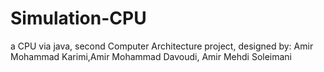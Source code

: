 # Simulation-CPU
a CPU via java, second Computer Architecture project, designed by: Amir Mohammad Karimi,Amir Mohammad Davoudi, Amir Mehdi Soleimani
